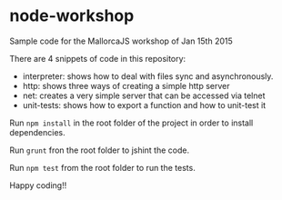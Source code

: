 # node-workshop
Sample code for the MallorcaJS workshop of Jan 15th 2015

There are 4 snippets of code in this repository:
  - interpreter: shows how to deal with files sync and asynchronously. 
  - http: shows three ways of creating a simple http server
  - net: creates a very simple server that can be accessed via telnet
  - unit-tests: shows how to export a function and how to unit-test it

Run <code>npm install</code> in the root folder of the project in order to install dependencies.

Run <code>grunt</code> fron the root folder to jshint the code.

Run <code>npm test</code> from the root folder to run the tests.

Happy coding!!
